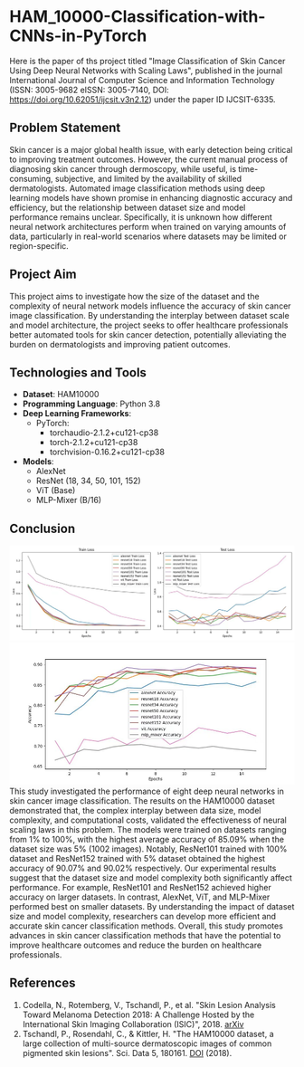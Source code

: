 # HAM_10000-Classification-with-CNNs-in-PyTorch
Here is the paper of ths project titled "Image Classification of Skin Cancer Using Deep Neural Networks with Scaling Laws", published in the journal International Journal of Computer Science and Information Technology (ISSN: 3005-9682 eISSN: 3005-7140, DOI: https://doi.org/10.62051/ijcsit.v3n2.12) under the paper ID IJCSIT-6335.

## Problem Statement
Skin cancer is a major global health issue, with early detection being critical to improving treatment outcomes. However, the current manual process of diagnosing skin cancer through dermoscopy, while useful, is time-consuming, subjective, and limited by the availability of skilled dermatologists. Automated image classification methods using deep learning models have shown promise in enhancing diagnostic accuracy and efficiency, but the relationship between dataset size and model performance remains unclear. Specifically, it is unknown how different neural network architectures perform when trained on varying amounts of data, particularly in real-world scenarios where datasets may be limited or region-specific.

## Project Aim
This project aims to investigate how the size of the dataset and the complexity of neural network models influence the accuracy of skin cancer image classification. By understanding the interplay between dataset scale and model architecture, the project seeks to offer healthcare professionals better automated tools for skin cancer detection, potentially alleviating the burden on dermatologists and improving patient outcomes.

## Technologies and Tools
- **Dataset**: HAM10000
- **Programming Language**: Python 3.8
- **Deep Learning Frameworks**:
  - PyTorch:
    - torchaudio-2.1.2+cu121-cp38
    - torch-2.1.2+cu121-cp38
    - torchvision-0.16.2+cu121-cp38
- **Models**: 
  - AlexNet
  - ResNet (18, 34, 50, 101, 152)
  - ViT (Base)
  - MLP-Mixer (B/16)

## Conclusion
![Accuracies](plots/100losses.jpg)
![Losses](plots/100accuracies.jpg)
This study investigated the performance of eight deep neural networks in skin cancer image classification. The results on the HAM10000 dataset demonstrated that, the complex interplay between data size, model complexity, and computational costs, validated the effectiveness of neural scaling laws in this problem. The models were trained on datasets ranging from 1% to 100%, with the highest average accuracy of 85.09% when the dataset size was 5% (1002 images). Notably, ResNet101 trained with 100% dataset and ResNet152 trained with 5% dataset obtained the highest accuracy of 90.07% and 90.02% respectively. Our experimental results suggest that the dataset size and model complexity both significantly affect performance. For example, ResNet101 and ResNet152 achieved higher accuracy on larger datasets. In contrast, AlexNet, ViT, and MLP-Mixer performed best on smaller datasets. By understanding the impact of dataset size and model complexity, researchers can develop more efficient and accurate skin cancer classification methods. Overall, this study promotes advances in skin cancer classification methods that have the potential to improve healthcare outcomes and reduce the burden on healthcare professionals. 

## References
1. Codella, N., Rotemberg, V., Tschandl, P., et al. "Skin Lesion Analysis Toward Melanoma Detection 2018: A Challenge Hosted by the International Skin Imaging Collaboration (ISIC)", 2018. [arXiv](https://arxiv.org/abs/1902.03368)
2. Tschandl, P., Rosendahl, C., & Kittler, H. "The HAM10000 dataset, a large collection of multi-source dermatoscopic images of common pigmented skin lesions". Sci. Data 5, 180161. [DOI](https://doi.org/10.1038/sdata.2018.161) (2018).
